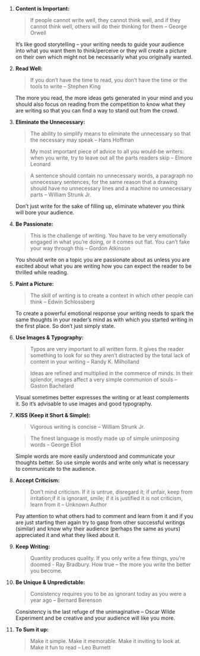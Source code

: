 

1. **Content is Important:**
	> If people cannot write well, they cannot think well, and if they cannot think well, others will do their thinking for them – George Orwell

	It’s like good storytelling – your writing needs to guide your audience into what you want them to think/perceive or they will create a picture on their own which might not be necessarily what you originally wanted.

2. **Read Well:**
	>If you don’t have the time to read, you don’t have the time or the tools to write – Stephen King

	The more you read, the more ideas gets generated in your mind and you should also focus on reading from the competition to know what they are writing so that you can find a way to stand out from the crowd.

3. **Eliminate the Unnecessary:**
	> The ability to simplify means to eliminate the unnecessary so that the necessary may speak – Hans Hoffman
	
    > My most important piece of advice to all you would-be writers: when you write, try to leave out all the parts readers skip – Elmore Leonard
	
    > A sentence should contain no unnecessary words, a paragraph no unnecessary sentences, for the same reason that a drawing should have no unnecessary lines and a machine no unnecessary parts – William Strunk Jr.

	Don’t just write for the sake of filling up, eliminate whatever you think will bore your audience.

4. **Be Passionate:**
	> This is the challenge of writing. You have to be very emotionally engaged in what you’re doing, or it comes out flat. You can’t fake your way through this – Gordon Atkinson

	You should write on a topic you are passionate about as unless you are excited about what you are writing how you can expect the reader to be thrilled while reading.

5. **Paint a Picture:**
	> The skill of writing is to create a context in which other people can think – Edwin Schlossberg

	To create a powerful emotional response your writing needs to spark the same thoughts in your reader’s mind as with which you started writing in the first place. So don’t just simply state.

6. **Use Images & Typography:**

    > Typos are very important to all written form. It gives the reader something to look for so they aren’t distracted by the total lack of content in your writing – Randy K. Milholland

	> Ideas are refined and multiplied in the commerce of minds. In their splendor, images affect a very simple communion of souls – Gaston Bachelard
	
    Visual sometimes better expresses the writing or at least complements it. So it’s advisable to use images and good typography.

7. **KISS (Keep it Short & Simple):**
	>Vigorous writing is concise – William Strunk Jr.
	
    >The finest language is mostly made up of simple unimposing words – George Eliot

	Simple words are more easily understood and communicate your thoughts better. So use simple words and write only what is necessary to communicate to the audience.

8. **Accept Criticism:**
	> Don’t mind criticism. If it is untrue, disregard it; if unfair, keep from irritation;if it is ignorant, smile; if it is justified it is not criticism, learn from it – Unknown Author
	
    Pay attention to what others had to comment and learn from it and if you are just starting then again try to gasp from other successful writings (similar) and know why their audience (perhaps the same as yours) appreciated it and what they liked about it.

9. **Keep Writing:**
	>Quantity produces quality. If you only write a few things, you’re doomed - Ray Bradbury.
	How true – the more you write the better you become.

10. **Be Unique & Unpredictable:**
	> Consistency requires you to be as ignorant today as you were a year ago – Bernard Berenson

	Consistency is the last refuge of the unimaginative – Oscar Wilde
Experiment and be creative and your audience will like you more.

11. **To Sum it up:**
	> Make it simple. Make it memorable. Make it inviting to look at. Make it fun to read – Leo Burnett